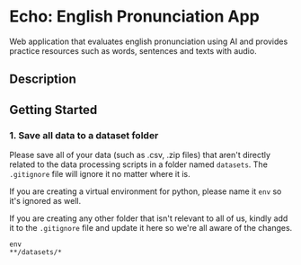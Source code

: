 # Echo: English Pronunciation App

Web application that evaluates english pronunciation using AI and provides practice resources such as words, sentences and texts with audio.

## Description



## Getting Started

###  1. Save all data to a dataset folder
Please save all of your data (such as .csv, .zip files) that aren't directly related to the data processing scripts in a folder named `datasets`. The `.gitignore` file will ignore it no matter where it is.

If you are creating a virtual environment for python, please name it `env` so it's ignored as well.

If you are creating any other folder that isn't relevant to all of us, kindly add it to the `.gitignore` file and update it here so we're all aware of the changes.

```
env
**/datasets/*
```
